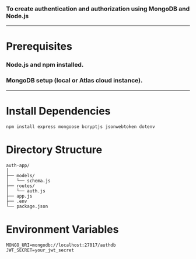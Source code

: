 ### To create authentication and authorization using MongoDB and Node.js

---
# Prerequisites
### Node.js and npm installed.
### MongoDB setup (local or Atlas cloud instance).
---


# Install Dependencies
``` 
npm install express mongoose bcryptjs jsonwebtoken dotenv

```

# Directory Structure
```
auth-app/
│
├── models/
│   └── schema.js
├── routes/
│   └── auth.js
├── app.js
├── .env
└── package.json
```

# Environment Variables
```
MONGO_URI=mongodb://localhost:27017/authdb
JWT_SECRET=your_jwt_secret
```
